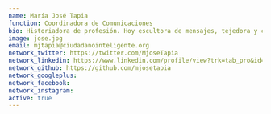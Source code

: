 ```yaml
---
name: María José Tapia
function: Coordinadora de Comunicaciones
bio: Historiadora de profesión. Hoy escultora de mensajes, tejedora y costurera de redes. El poder de la acción colectiva es mi bandera.
image: jose.jpg
email: mjtapia@ciudadanointeligente.org
network_twitter: https://twitter.com/MjoseTapia
network_linkedin: https://www.linkedin.com/profile/view?trk=tab_pro&id=90305028
network_github: https://github.com/mjosetapia
network_googleplus:
network_facebook:
network_instagram:
active: true
---
```

